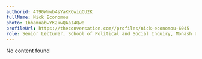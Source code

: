 ```yaml
---
authorid: 4T90Wmwb4sYaKKCwiqCU2K
fullName: Nick Economou
photo: 1bhamuabwYK2kwQAaI4Qw0
profileUrl: https://theconversation.com//profiles/nick-economou-6045
role: Senior Lecturer, School of Political and Social Inquiry, Monash University
---
```

No content found